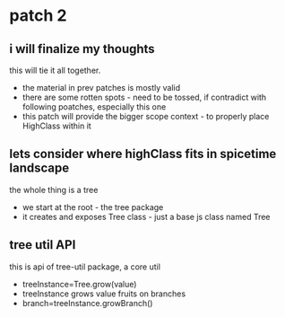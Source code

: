 
# patch 2
## i will finalize my thoughts
this will tie it all together. 
- the material in prev patches is mostly valid
- there are some rotten spots - need to be tossed, if contradict with following poatches, especially this one
- this patch will provide the bigger scope context - to properly place HighClass within it


## lets consider where highClass fits in spicetime landscape
the whole thing is a tree
- we start at the root - the tree package
- it creates and exposes Tree class - just a base js class named Tree

## tree util API
this is api of tree-util package, a core util
- treeInstance=Tree.grow(value) 
- treeInstance grows value fruits on branches
- branch=treeInstance.growBranch()


